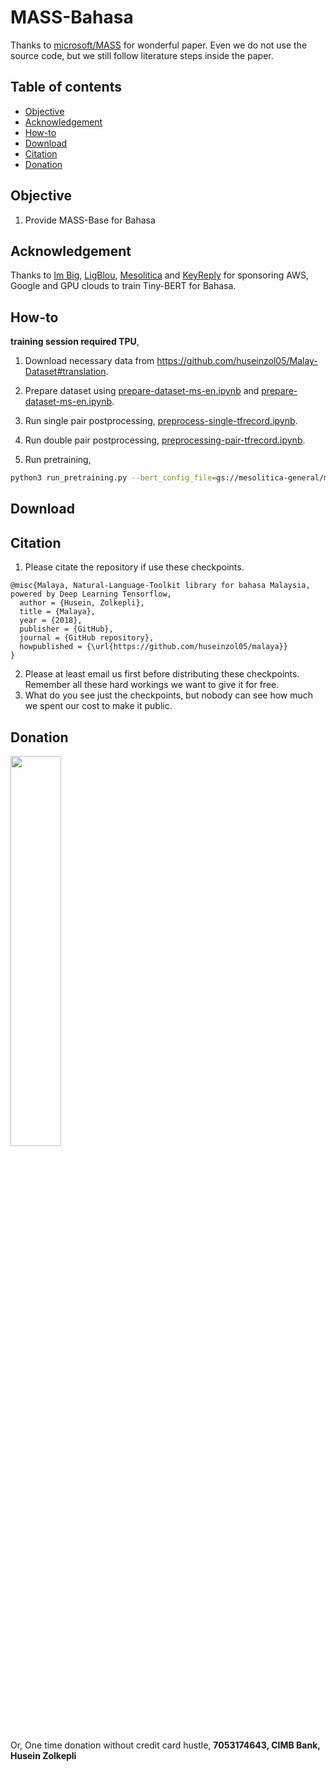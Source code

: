 # MASS-Bahasa

Thanks to [microsoft/MASS](https://github.com/microsoft/MASS/tree/master/MASS-supNMT) for wonderful paper. Even we do not use the source code, but we still follow literature steps inside the paper.

## Table of contents
  * [Objective](#objective)
  * [Acknowledgement](#acknowledgement)
  * [How-to](#how-to)
  * [Download](#download)
  * [Citation](#citation)
  * [Donation](#donation)

## Objective

1. Provide MASS-Base for Bahasa

## Acknowledgement

Thanks to [Im Big](https://www.facebook.com/imbigofficial/), [LigBlou](https://www.facebook.com/ligblou), [Mesolitica](https://mesolitica.com/) and [KeyReply](https://www.keyreply.com/) for sponsoring AWS, Google and GPU clouds to train Tiny-BERT for Bahasa.

## How-to

**training session required TPU**,

1. Download necessary data from https://github.com/huseinzol05/Malay-Dataset#translation.

2. Prepare dataset using [prepare-dataset-ms-en.ipynb](prepare-dataset-ms-en.ipynb) and [prepare-dataset-ms-en.ipynb](prepare-dataset-en-ms.ipynb).

3. Run single pair postprocessing, [preprocess-single-tfrecord.ipynb](preprocess-single-tfrecord.ipynb).

4. Run double pair postprocessing, [preprocessing-pair-tfrecord.ipynb](preprocess-pair-tfrecord.ipynb).

5. Run pretraining,

```bash
python3 run_pretraining.py --bert_config_file=gs://mesolitica-general/mass-data/BASE_config.json --input_file=gs://mesolitica-general/mass-data/*.tfrecord --output_dir=gs://mesolitica-general/mass-base --do_train=True --train_batch_size=320 --tpu_name=node-1 --tpu_zone=us-central1-a --gcp_project=mesolitica-cloud --use_tpu=True
```

## Download

## Citation

1. Please citate the repository if use these checkpoints.

```
@misc{Malaya, Natural-Language-Toolkit library for bahasa Malaysia, powered by Deep Learning Tensorflow,
  author = {Husein, Zolkepli},
  title = {Malaya},
  year = {2018},
  publisher = {GitHub},
  journal = {GitHub repository},
  howpublished = {\url{https://github.com/huseinzol05/malaya}}
}
```

2. Please at least email us first before distributing these checkpoints. Remember all these hard workings we want to give it for free.
3. What do you see just the checkpoints, but nobody can see how much we spent our cost to make it public.

## Donation

<a href="https://www.patreon.com/bePatron?u=7291337"><img src="https://static1.squarespace.com/static/54a1b506e4b097c5f153486a/t/58a722ec893fc0a0b7745b45/1487348853811/patreon+art.jpeg" width="40%"></a>

Or, One time donation without credit card hustle, **7053174643, CIMB Bank, Husein Zolkepli**
